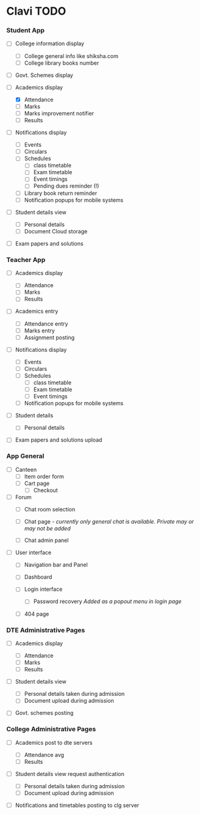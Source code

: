 # Clavi TODO

### Student App

* [ ] College information display
  * [ ] College general info like shiksha.com
  * [ ] College library books number
* [ ] Govt. Schemes display
* [ ] Academics display
  * [x] Attendance
  * [ ] Marks
  * [ ] Marks improvement notifier
  * [ ] Results
* [ ] Notifications display
  * [ ] Events
  * [ ] Circulars
  * [ ] Schedules
    * [ ] class timetable
    * [ ] Exam timetable
    * [ ] Event timings
    * [ ] Pending dues reminder (!)
  * [ ] Library book return reminder
  * [ ] Notification popups for mobile systems
* [ ] Student details view
  * [ ] Personal details
  * [ ] Document Cloud storage
* [ ] Exam papers and solutions


### Teacher App

* [ ] Academics display
  * [ ] Attendance
  * [ ] Marks
  * [ ] Results
* [ ] Academics entry
  * [ ] Attendance entry
  * [ ] Marks entry
  * [ ] Assignment posting
* [ ] Notifications display
  * [ ] Events
  * [ ] Circulars
  * [ ] Schedules
    * [ ] class timetable
    * [ ] Exam timetable
    * [ ] Event timings
  * [ ] Notification popups for mobile systems
* [ ] Student details
  * [ ] Personal details
* [ ] Exam papers and solutions upload




### App General


* [ ] Canteen
  * [ ] Item order form
  * [ ] Cart page
    * [ ] Checkout
* [ ] Forum
  * [ ] Chat room selection
  * [ ] Chat page - _currently only general chat is available. Private may or may not be added_
  * [ ] Chat admin panel


* [ ] User interface
  * [ ] Navigation bar and Panel
  * [ ] Dashboard
  * [ ] Login interface
    * [ ] Password recovery _Added as a popout menu in login page_
  * [ ] 404 page




### DTE Administrative Pages

* [ ] Academics display
  * [ ] Attendance
  * [ ] Marks
  * [ ] Results
* [ ] Student details view
  * [ ] Personal details taken during admission
  * [ ] Document upload during admission
* [ ] Govt. schemes posting



### College Administrative Pages

* [ ] Academics post to dte servers
  * [ ] Attendance avg
  * [ ] Results
* [ ] Student details view request authentication
  * [ ] Personal details taken during admission
  * [ ] Document upload during admission
* [ ] Notifications and timetables posting to clg server

































